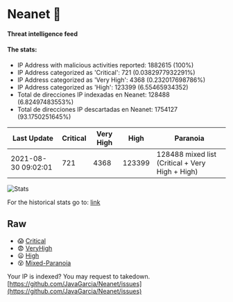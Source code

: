 # Neanet :hocho:
#### Threat intelligence feed
#### The stats:

- IP Address with malicious activities reported: 1882615 (100%)
- IP Address categorized as 'Critical':  721 (0.0382977932291%)
- IP Address categorized as 'Very High':  4368 (0.232017698786%)
- IP Address categorized as 'High':  123399 (6.55465934352)
- Total de direcciones IP indexadas en Neanet:  128488 (6.82497483553%)
- Total de direcciones IP descartadas en Neanet:  1754127 (93.1750251645%)

| Last Update | Critical | Very High | High | Paranoia |
| --- | --- | --- | --- | --- |
| 2021-08-30 09:02:01 | 721 | 4368 | 123399 | 128488 mixed list (Critical + Very High + High)|

![Stats](https://docs.google.com/spreadsheets/d/e/2PACX-1vSnaNMIXVabIpDJjufMlzH7poXnshF3mgd8Is1g9ytUEzVsP5my4Trn8f-xkoLLQ38xpL3HtmUexLo6/pubchart?oid=501124687&format=image)

For the historical stats go to: [link](/stats.csv)
## Raw
- :scream: [Critical](https://raw.githubusercontent.com/JavaGarcia/Neanet/master/blacklists/neanet_critical.txt)
- :fearful: [VeryHigh](https://raw.githubusercontent.com/JavaGarcia/Neanet/master/blacklists/neanet_veryHigh.txtt)
- :frowning: [High](https://raw.githubusercontent.com/JavaGarcia/Neanet/master/blacklists/neanet_high.txt)
- :dizzy_face: [Mixed-Paranoia](https://raw.githubusercontent.com/JavaGarcia/Neanet/master/blacklists/neanet_all.txt)


Your IP is indexed? You may request to takedown. [https://github.com/JavaGarcia/Neanet/issues](https://github.com/JavaGarcia/Neanet/issues)

































































































































































































































































































































































































































































































































































































































































































































































































































































































































































































































































































































































































































































































































































































































































































































































































































































































































































































































































































































































































































































































































































































































































































































































































































































































































































































































































































































































































































































































































































































































































































































































































































































































































































































































































































































































































































































































































































































































































































































































































































































































































































































































































































































































































































































































































































































































































































































































































































































































































































































































































































































































































































































































































































































































































































































































































































































































































































































































































































































































































































































































































































































































































































































































































































































































































































































































































































































































































































































































































































































































































































































































































































































































































































































































































































































































































































































































































































































































































































































































































































































































































































































































































































































































































































































































































































































